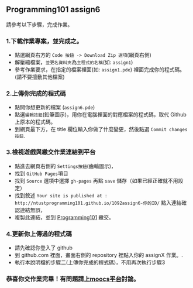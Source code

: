## Programming101 assign6 
請參考以下步驟，完成作業。

### 1.下載作業專案，並完成之。
- 點選網頁右方的 `Code 按鈕 -> Download Zip 選項`(網頁右側)
- 解壓縮檔案，`並更名資料夾`為`主程式的名稱`(如: `assign1`)
- 參考作業要求，在指定的檔案裡面(如: `assign1.pde`) 裡面完成你的程式碼。(請不要擅動其他檔案)

### 2.上傳你完成的程式碼
- 點開你想更新的檔案 (`assign6.pde`)
- 點選`編輯按鈕`(鉛筆圖示)，用你在電腦裡面的對應檔案的程式碼，取代 Github 上原本的程式碼。
- 到網頁最下方，在 title 欄位輸入你做了什麼變更，然後點選 `Commit changes按鈕`.

### 3.檢視遊戲與繳交作業連結到平台
- 點進去網頁右側的 `Settings按鈕`(齒輪圖示)，
- 找到 `GitHub Pages`項目
- 找到 `Source` 選項中選擇 `gh-pages` 再點 `save` 儲存（如果已經正確就不用設定）
- 找到敘述 `Your site is published at : http://ntustprogramming101.github.io/1092assign6-你的ID/` 點入連結確認連結無誤，
- 複製此連結，並到 [Programming101](https://programming101.ntust.edu.tw/#) 繳交。

### 4.更新你上傳過的程式碼
- 請先確認你登入了 github 
- 到 github.com 裡面，畫面右側的 repository 裡點入你的 assignX 作業。.
- 執行本說明檔的步驟二(上傳你完成的程式碼)，不用再次執行步驟3

### 恭喜你交作業完畢！有問題請上[moocs平台](http://programming101.formosasoft.com/course/18/discuss)討論。

